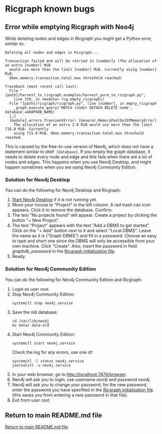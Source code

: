 # Ricgraph known bugs

## Error while emptying Ricgraph with Neo4j
While deleting nodes and edges in Ricgraph you might get a Python error, similar to:

```
Deleting all nodes and edges in Ricgraph...

Transaction failed and will be retried in [number]s (The allocation of an extra [number] MiB 
  would use more than the limit [number] MiB. Currently using [number] MiB. 
  dbms.memory.transaction.total.max threshold reached)

Traceback (most recent call last):
  File "[path]/harvest_to_ricgraph_examples/harvest_pure_to_ricgraph.py", 
    line 729, in <module> rcg.empty_ricgraph()
  File "[path]/ricgraph/ricgraph.py", line [number], in empty_ricgraph
    _graph.execute_query('MATCH (node) DETACH DELETE node', database_=GRAPHDB_NAME)
  […]
  [module].errors.TransientError: [General.MemoryPoolOutOfMemoryError] 
    The allocation of an extra 2.0 MiB would use more than the limit 716.8 MiB. Currently 
    using 715.0 MiB. dbms.memory.transaction.total.max threshold reached.
```

This is caused by the free-to-use version of Neo4j, which does not have a 
statement similar to `DROP [database]`.
If you empty the graph database, it needs to delete every node and edge and this fails
when there are a lot of nodes and edges. This happens when you use
Neo4j Desktop, and might happen sometimes when you are using Neo4j Community Edition.

### Solution for Neo4j Desktop

You can do the following for Neo4j Desktop and Ricgraph:
1. [Start Neo4j Desktop](ricgraph_query_visualize.md#start-neo4j-desktop) if it is not running yet.
1. Move your mouse to "Project" in the left column.
   A red trash can icon appears. Click it to remove the database. Confirm.
1. The text "No projects found" will appear. Create a project by clicking the button "+ New Project".
1. The text "Project" appears with the text "Add a DBMS to get started". Click on the "+ Add" button
   next to it and select "Local DBMS". Leave the name as it is ("Graph DBMS") and fill in a password. Choose
   an easy to type and short one
   since the DBMS will only be accessible from your own machine. Click "Create".
   Also, insert the password in field *graphdb_password* in
   the [Ricgraph initialization file](ricgraph_install_configure.md#ricgraph-initialization-file).
1. Ready.

### Solution for Neo4j Community Edition

You can do the following for Neo4j Community Edition and Ricgraph:
1. Login as user *root*.
1. Stop Neo4j Community Edition:
   ```
   systemctl stop neo4j.service
   ```
1. Save the old database:
   ```
   cd /var/lib/neo4j
   mv data/ data-old
   ```
1. Start Neo4j Community Edition:
   ```
   systemctl start neo4j.service
   ```
   Check the log for any errors, use one of:
   ```
   systemctl -l status neo4j.service
   journalctl -u neo4j.service
   ```
1. In your web browser, go to
   [http://localhost:7474/browser](http://localhost:7474/browser).
1. Neo4j will ask you to login, use username *neo4j* and password *neo4j*.
1. Neo4j will ask you to change your password,
   for the new password, enter the password you have specified in
   the [Ricgraph initialization file](#ricgraph-initialization-file)
   (this saves you from entering a new password in that file).
1. Exit from user *root*.

## Return to main README.md file

[Return to main README.md file](../README.md).

